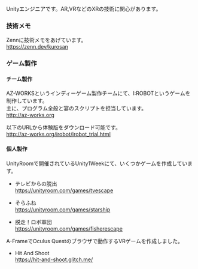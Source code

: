 Unityエンジニアです。AR,VRなどのXRの技術に関心があります。

### 技術メモ

Zennに技術メモをあげています。  
https://zenn.dev/kurosan

### ゲーム製作

#### チーム製作

AZ-WORKSというインディーゲーム製作チームにて、I:ROBOTというゲームを制作しています。  
主に、プログラム全般と宴のスクリプトを担当しています。  
http://az-works.org

以下のURLから体験版をダウンロード可能です。  
http://az-works.org/irobot/irobot_trial.html

#### 個人製作

UnityRoomで開催されているUnity1Weekにて、いくつかゲームを作成しています。  

+ テレビからの脱出  
https://unityroom.com/games/tvescape

+ そらふね  
https://unityroom.com/games/starship

+ 脱走！ロボ軍団  
https://unityroom.com/games/fisherescape

A-FrameでOculus Questのブラウザで動作するVRゲームを作成しました。

+ Hit And Shoot  
https://hit-and-shoot.glitch.me/
